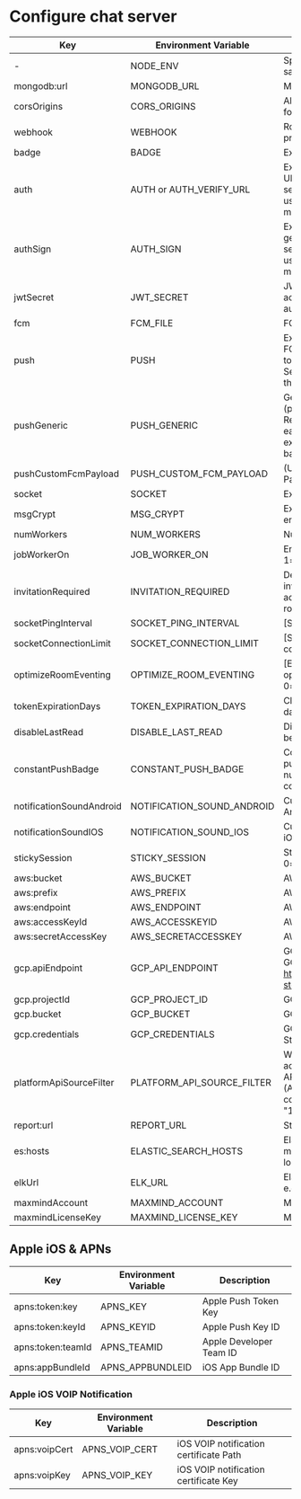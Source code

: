 # Configure chat server

| Key | Environment Variable | Description |
|-----|----------------------|-------------|
| - | NODE_ENV | Specify "development" for sandbox mode |
| mongodb:url | MONGODB_URL | MongoDB URL |
| corsOrigins | CORS_ORIGINS | Allowed CORS Origins Header for socket.io. |
| webhook | WEBHOOK | Room message webhook URL prefix |
| badge | BADGE | External badge service URL |
| auth | AUTH or AUTH_VERIFY_URL | External authorization service URL (token validation). Don't set this variable if you want to use standalone auth mechanism. |
| authSign | AUTH_SIGN | External authentication token generation service URL. Don't set this variable if you want to use standalone authorization mechanism |
| jwtSecret | JWT_SECRET | JWT secret for generating access token in standalone authorization. |
| fcm  | FCM_FILE | FCM credential file path |
| push | PUSH | External push service URL. FCM Format payload to push to single receiver. The Chat Server compute the badge for the receiver |
| pushGeneric | PUSH_GENERIC | Generic Push Service URL (push v2). Message Model + Receiver Array. No badge for each receiver. Rely on the external push api compute badge for each receiver. |
| pushCustomFcmPayload | PUSH_CUSTOM_FCM_PAYLOAD | (URL) Custom FCM Push Payload |
| socket | SOCKET | External socket service URL |
| msgCrypt | MSG_CRYPT | External message encryption/decryption api URL |
| numWorkers  | NUM_WORKERS  | Number of cluster workers |
| jobWorkerOn | JOB_WORKER_ON | Enable job worker. 0=off, 1=on |
| invitationRequired | INVITATION_REQUIRED | Default setting whether invitation required when adding members to a **group** room. 0=off, 1=on |
| socketPingInterval | SOCKET_PING_INTERVAL | [Socket] heartbeat interval |
| socketConnectionLimit | SOCKET_CONNECTION_LIMIT | [Socket] Maximum connections |
| optimizeRoomEventing | OPTIMIZE_ROOM_EVENTING | [Experimental][Socket] Enable optimized room eventing. 0=off, 1=on |
| tokenExpirationDays | TOKEN_EXPIRATION_DAYS | Client access token expiration days. Default 7 days |
| disableLastRead | DISABLE_LAST_READ | Disable tracking last read for better server performance. |
| constantPushBadge | CONSTANT_PUSH_BADGE | Constant badge number for push notification. Set this number would disable counting unread. |
| notificationSoundAndroid | NOTIFICATION_SOUND_ANDROID | Custom notification sound for Android |
| notificationSoundIOS | NOTIFICATION_SOUND_IOS | Custom notification sound for iOS. |
| stickySession | STICKY_SESSION | Sticky session connection. 0=off, 1=on. Default on. |
| aws:bucket    | AWS_BUCKET     | AWS S3 Bucket Name |
| aws:prefix    | AWS_PREFIX | AWS S3 file key prefix |
| aws:endpoint  | AWS_ENDPOINT | AWS Service End Point URL |
| aws:accessKeyId | AWS_ACCESSKEYID | AWS Access Key ID |
| aws:secretAccessKey | AWS_SECRETACCESSKEY | AWS Secret Access Key |
| gcp.apiEndpoint | GCP_API_ENDPOINT | GCP Storage API Endpoint, for GCS Emulator https://github.com/oittaa/gcp-storage-emulator |
| gcp.projectId | GCP_PROJECT_ID | GCP Project ID |
| gcp.bucket    | GCP_BUCKET | GCP Cloud Storage Bucket |
| gcp.credentials | GCP_CREDENTIALS | GCP Credentials (JSON String) |
| platformApiSourceFilter | PLATFORM_API_SOURCE_FILTER | White list of IPs that allowed to access chat server admin APIs with IM-API-KEY (API_KEY), separated by comma. E.g. "10.0.1.2,10.0.1.3" |
| report:url | REPORT_URL | Statistic Data Report URL |
| es:hosts | ELASTIC_SEARCH_HOSTS | Elastic Search hosts for messages, e.g. localhost:9200 |
| elkUrl | ELK_URL | Elastic Search URL for logs. e.g. http://localhost:9200 |
| maxmindAccount | MAXMIND_ACCOUNT | MaxMind account ID |
| maxmindLicenseKey | MAXMIND_LICENSE_KEY | MaxMind license key |

## Apple iOS & APNs

| Key | Environment Variable | Description |
|-----|----------------------|-------------|
| apns:token:key | APNS_KEY | Apple Push Token Key |
| apns:token:keyId | APNS_KEYID | Apple Push Key ID |
| apns:token:teamId | APNS_TEAMID | Apple Developer Team ID |
| apns:appBundleId | APNS_APPBUNDLEID | iOS App Bundle ID |

### Apple iOS VOIP Notification
| Key | Environment Variable | Description |
|-----|----------------------|-------------|
| apns:voipCert | APNS_VOIP_CERT | iOS VOIP notification certificate Path |
| apns:voipKey | APNS_VOIP_KEY | iOS VOIP notification certificate Key |